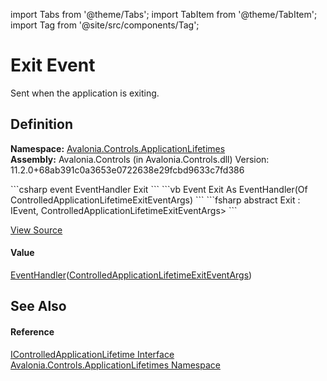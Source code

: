 import Tabs from '@theme/Tabs'; 
import TabItem from '@theme/TabItem'; 
import Tag from '@site/src/components/Tag'; 

# Exit Event


Sent when the application is exiting.



## Definition
**Namespace:** <a href="N_Avalonia_Controls_ApplicationLifetimes">Avalonia.Controls.ApplicationLifetimes</a>  
**Assembly:** Avalonia.Controls (in Avalonia.Controls.dll) Version: 11.2.0+68ab391c0a3653e0722638e29fcbd9633c7fd386

<Tabs groupId="api-code-preview">
<TabItem value="csharp" label="C#">
```csharp
event EventHandler<ControlledApplicationLifetimeExitEventArgs> Exit
```
</TabItem>
<TabItem value="vb" label="VB">
```vb
Event Exit As EventHandler(Of ControlledApplicationLifetimeExitEventArgs)
```
</TabItem>
<TabItem value="fsharp" label="F#">
```fsharp
abstract Exit : IEvent<EventHandler<ControlledApplicationLifetimeExitEventArgs>,
    ControlledApplicationLifetimeExitEventArgs>
```
</TabItem>
</Tabs>



<a href="https://github.com/AvaloniaUI/Avalonia/tree/master/srcAvalonia.Controls/ApplicationLifetimes/IControlledApplicationLifetime.cs" title="View the source code">View Source</a>



#### Value
<a href="https://learn.microsoft.com/dotnet/api/system.eventhandler-1" target="_blank" rel="noopener noreferrer">EventHandler</a>(<a href="T_Avalonia_Controls_ApplicationLifetimes_ControlledApplicationLifetimeExitEventArgs">ControlledApplicationLifetimeExitEventArgs</a>)

## See Also


#### Reference
<a href="T_Avalonia_Controls_ApplicationLifetimes_IControlledApplicationLifetime">IControlledApplicationLifetime Interface</a>  
<a href="N_Avalonia_Controls_ApplicationLifetimes">Avalonia.Controls.ApplicationLifetimes Namespace</a>  
